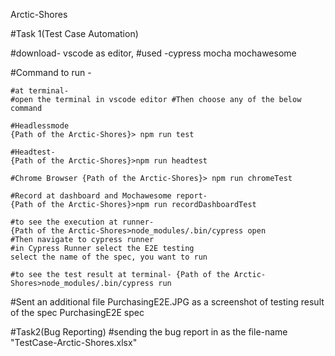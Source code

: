 Arctic-Shores

#Task 1(Test Case Automation)

#download- vscode as editor,
#used -cypress mocha mochawesome

#Command to run -

    #at terminal-
    #open the terminal in vscode editor #Then choose any of the below command

    #Headlessmode
    {Path of the Arctic-Shores}> npm run test

    #Headtest-
    {Path of the Arctic-Shores}>npm run headtest

    #Chrome Browser {Path of the Arctic-Shores}> npm run chromeTest

    #Record at dashboard and Mochawesome report-
    {Path of the Arctic-Shores}>npm run recordDashboardTest

    #to see the execution at runner-
    {Path of the Arctic-Shores>node_modules/.bin/cypress open
    #Then navigate to cypress runner
    #in Cypress Runner select the E2E testing
    select the name of the spec, you want to run

    #to see the test result at terminal- {Path of the Arctic-Shores>node_modules/.bin/cypress run

#Sent an additional file PurchasingE2E.JPG as a screenshot of testing result of the spec PurchasingE2E spec

#Task2(Bug Reporting)
#sending the bug report in as the file-name "TestCase-Arctic-Shores.xlsx"

    
